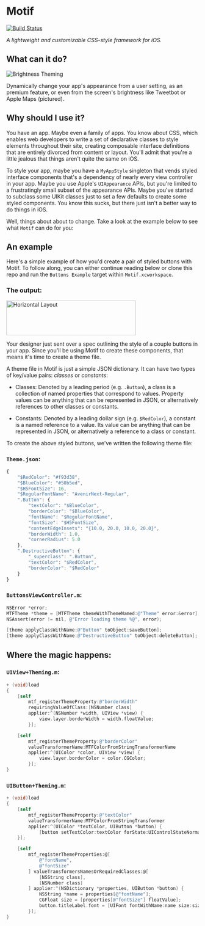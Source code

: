 # Motif

[![Build Status](https://travis-ci.org/erichoracek/Motif.svg?branch=master)](https://travis-ci.org/erichoracek/Motif)

_A lightweight and customizable CSS-style framework for iOS._

## What can it do?

<!-- ![Brightness Theming](README/brightness.gif) -->
![Brightness Theming](https://github.com/erichoracek/Motif/blob/master/README/brightness.gif?raw=true)

Dynamically change your app's appearance from a user setting, as an premium feature, or even from the screen's brightness like Tweetbot or Apple Maps (pictured).

## Why should I use it?

You have an app. Maybe even a family of apps. You know about CSS, which enables web developers to write a set of declarative classes to style elements throughout their site, creating composable interface definitions that are entirely divorced from content or layout. You'll admit that you're a little jealous that things aren't quite the same on iOS.

To style your app, maybe you have a `MyAppStyle` singleton that vends styled interface components that's a dependency of nearly every view controller in your app. Maybe you use Apple's `UIAppearance` APIs, but you're limited to a frustratingly small subset of the appearance APIs. Maybe you've started to subclass some UIKit classes just to set a few defaults to create some styled components. You know this sucks, but there just isn't a better way to do things in iOS.

Well, things about about to change. Take a look at the example below to see what `Motif` can do for you:

## An example

Here's a simple example of how you'd create a pair of styled buttons with Motif. To follow along, you can either continue reading below or clone this repo and run the `Buttons Example` target within `Motif.xcworkspace`.

### The output:

<!-- <img src="README/buttons.png" alt="Horizontal Layout" height="91" width="339" /> -->
<img src="https://github.com/erichoracek/Motif/blob/master/README/Buttons.png?raw=true" alt="Horizontal Layout" height="91" width="339" />

Your designer just sent over a spec outlining the style of a couple buttons in your app. Since you'll be using Motif to create these components, that means it's time to create a theme file.

A theme file in Motif is just a simple JSON dictionary. It can have two types of key/value pairs: _classes_ or _constants_:

- Classes: Denoted by a leading period (e.g. `.Button`), a class is a collection of named properties that correspond to values. Property values can be anything that can be represented in JSON, or alternatively references to other classes or constants.

- Constants: Denoted by a leading dollar sign (e.g. `$RedColor`), a constant is a named reference to a value. Its value can be anything that can be represented in JSON, or alternatively a reference to a class or constant.

To create the above styled buttons, we've written the following theme file:

### `Theme.json`:

```javascript
{
    "$RedColor": "#f93d38",
    "$BlueColor": "#50b5ed",
    "$H5FontSize": 16,
    "$RegularFontName": "AvenirNext-Regular",
    ".Button": {
        "textColor": "$BlueColor",
        "borderColor": "$BlueColor",
        "fontName": "$RegularFontName",
        "fontSize": "$H5FontSize",
        "contentEdgeInsets": "{10.0, 20.0, 10.0, 20.0}",
        "borderWidth": 1.0,
        "cornerRadius": 5.0
    },
    ".DestructiveButton": {
        "_superclass": ".Button",
        "textColor": "$RedColor",
        "borderColor": "$RedColor"
    }
}
```

### `ButtonsViewController.m`:

```objective-c
NSError *error;
MTFTheme *theme = [MTFTheme themeWithThemeNamed:@"Theme" error:&error];
NSAssert(error != nil, @"Error loading theme %@", error);

[theme applyClassWithName:@"Button" toObject:saveButton];
[theme applyClassWithName:@"DestructiveButton" toObject:deleteButton];
```

## Where the magic happens:

### `UIView+Theming.m`:
```objective-c
+ (void)load
{
    [self
        mtf_registerThemeProperty:@"borderWidth"
        requiringValueOfClass:[NSNumber class]
        applier:^(NSNumber *width, UIView *view) {
            view.layer.borderWidth = width.floatValue;
        }];

    [self
        mtf_registerThemeProperty:@"borderColor"
        valueTransformerName:MTFColorFromStringTransformerName
        applier:^(UIColor *color, UIView *view) {
            view.layer.borderColor = color.CGColor;
        }];
}
```

### `UIButton+Theming.m`:

```objective-c
+ (void)load
{
    [self
        mtf_registerThemeProperty:@"textColor"
        valueTransformerName:MTFColorFromStringTransformer
        applier:^(UIColor *textColor, UIButton *button) {
            [button setTextColor:textColor forState:UIControlStateNormal];
    }];

    [self
        mtf_registerThemeProperties:@[
            @"fontName",
            @"fontSize"
        ] valueTransformersNamesOrRequiredClasses:@[
            [NSString class],
            [NSNumber class]
        ] applier:^(NSDictionary *properties, UIButton *button) {
            NSString *name = properties[@"fontName"];
            CGFloat size = [properties[@"fontSize"] floatValue];
            button.titleLabel.font = [UIFont fontWithName:name size:size];
        }];
}
```
